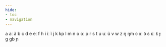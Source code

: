 ```yaml
---
hide:
- toc
- navigation
---
```

a
aː
ã
b
c
d
e
eː
f
h
i
iː
ĩ
j
k
kp
l
m
n
o
oː
p
r
s
t
u
uː
ũ
v
w
z
ŋ
ŋm
ɔ
ɔː
ɔ̃
ɛ
ɛː
ɛ̃
ɟ
ɡ
ɡb
ɲ
